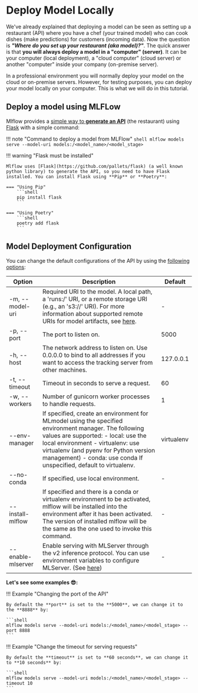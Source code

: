 # Deploy Model Locally

We've already explained that deploying a model can be seen as setting up a restaurant (API) where you have a chef (your trained model) who can cook dishes (make predictions) for customers (incoming data). Now the question is ***"Where do you set up your restaurant (aka model)?"***. The quick answer is that **you will always deploy a model in a "computer" (server)**. It can be your computer (local deployment), a "cloud computer" (cloud server) or another "computer" inside your company (on-premise server).

In a professional environment you will normally deploy your model on the cloud or on-premise servers. However, for testing purposes, you can deploy your model locally on your computer. This is what we will do in this tutorial.

## Deploy a model using MLFLow

Mlflow provides a [simple way to **generate an API**](https://mlflow.org/docs/latest/cli.html#mlflow-models-serve) (the restaurant) using [Flask](https://flask.palletsprojects.com/en/3.0.x/) with a simple command:

!!! note "Command to deploy a model from MLFlow"
    ```shell
    mlflow models serve --model-uri models:/<model_name>/<model_stage>
    ```

!!! warning "Flask must be installed"

    Mlflow uses [Flask](https://github.com/pallets/flask) (a well known python library) to generate the API, so you need to have Flask installed. You can install Flask using **Pip** or **Poetry**:

    === "Using Pip"
        ```shell
        pip install flask
        ```

    === "Using Poetry"
        ```shell
        poetry add flask
        ```

## Model Deployment Configuration

You can change the default configurations of the API by using the [following options](https://mlflow.org/docs/latest/cli.html#cmdoption-mlflow-models-serve-m):

| Option             | Description                                                                                                                          | Default      |
|--------------------|--------------------------------------------------------------------------------------------------------------------------------------|--------------|
| -m, --model-uri    | Required URI to the model. A local path, a 'runs:/' URI, or a remote storage URI (e.g., an 's3://' URI). For more information about supported remote URIs for model artifacts, see [here](https://mlflow.org/docs/latest/tracking.html#artifact-stores). | -            |
| -p, --port         | The port to listen on.                                                                                             | 5000         |
| -h, --host         | The network address to listen on. Use 0.0.0.0 to bind to all addresses if you want to access the tracking server from other machines. | 127.0.0.1    |
| -t, --timeout      | Timeout in seconds to serve a request.                                                                               | 60           |
| -w, --workers      | Number of gunicorn worker processes to handle requests.                                                              | 1            |
| --env-manager      | If specified, create an environment for MLmodel using the specified environment manager. The following values are supported: - local: use the local environment - virtualenv: use virtualenv (and pyenv for Python version management) - conda: use conda If unspecified, default to virtualenv. | virtualenv   |
| --no-conda         | If specified, use local environment.                                                                                                | -            |
| --install-mlflow  | If specified and there is a conda or virtualenv environment to be activated, mlflow will be installed into the environment after it has been activated. The version of installed mlflow will be the same as the one used to invoke this command. | -            |
| --enable-mlserver | Enable serving with MLServer through the v2 inference protocol. You can use environment variables to configure MLServer. (See [here](https://mlserver.readthedocs.io/en/latest/reference/settings.html)) | -            |

**Let's see some examples 😎:**

!!! Example "Changing the port of the API"

    By default the **port** is set to the **5000**, we can change it to the **8888** by:

    ```shell
    mlflow models serve --model-uri models:/<model_name>/<model_stage> --port 8888
    ```

!!! Example "Change the timeout for serving requests"

    By default the **timeout** is set to **60 seconds**, we can change it to **10 seconds** by:

    ```shell
    mlflow models serve --model-uri models:/<model_name>/<model_stage> --timeout 10
    ```

